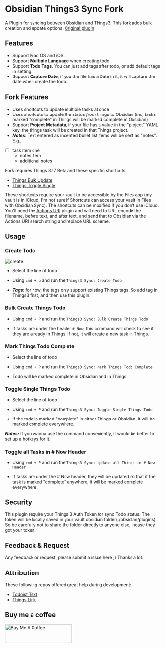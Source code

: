 # Obsidian Things3 Sync Fork
A Plugin for syncing between Obsidian and Things3. This fork adds bulk creation and update options. [Original plugin](https://github.com/royxue/obsidian-things3-sync)

## Features

* Support Mac OS and iOS.
* Support **Multiple Language** when creating todo.
* Support **Todo Tags**. You can just add tags after todo, or add default tags in setting.
* Support **Capture Date**, if you the file has a Date in it, it will capture the date when create the todo.

## Fork Features

* Uses shortcuts to update multiple tasks at once
* Uses shortcuts to update the status *from* things to Obsidian (i.e., tasks marked "complete" in Things will be marked complete in Obsidian)
* Support **Project Metadata**, if your file has a value in the "project" YAML key, the things task will be created in that Things project.
* ***Notes***: Text entered as indented bullet list items will be sent as "notes". E.g.,

- [ ] task item one
    - notes item
    - additional notes

Fork requires Things 3.17 Beta and these specific shortcuts:

* [Things Bulk Update](https://www.icloud.com/shortcuts/55142b7d0e5e4c3895bf4a65020427b3)
* [Things Toggle Single](https://www.icloud.com/shortcuts/9839db1ce49f4d7ebea93fd5e4e85248)

These shortcuts require your vault to be accessible by the Files app (my vault is in iCloud, I'm not sure if Shortcuts can access your vault in Files with Obsidian Sync). The shortcuts can be modified if you don't use iCloud. You'll need the [Actions URI](https://czottmann.github.io/obsidian-actions-uri/routes/note/#notesearch-string-and-replace) plugin and will need to URL encode the filename, before text, and after text, and send that to Obsidian via the Actions URI search string and replace URL scheme.

## Usage

### Create Todo
![create](./misc/create.png)

* Select the line of todo

* Using `cmd + p` and run the `Things3 Sync: Create Todo`

* ***Tags***: for now, the tags only support existing Things tags. So add tag in Things3 first, and then use this plugin.

### Bulk Create Things Todo

* Using `cmd + P` and run the `Things3 Sync: Bulk Create Things Todo`

* If tasks are under the header `# Now`, this command will check to see if they are already in Things. If not, it will create a new task in Things.

### Mark Things Todo Complete

* Select the line of todo

* Using `cmd + P` and run the `Things3 Sync: Mark Things Todo Complete`

* Todo will be marked complete in Obsidian and in Things

### Toggle Single Things Todo

* Select the line of todo

* Using `cmd + P` and run the `Things3 Sync: Toggle Single Things Todo`

* If the todo is marked "complete" in either Things or Obsidian, it will be marked complete everywhere.

***Notes:*** If you wanna use the command conveniently, it would be better to set up a hotkeys for it.

### Toggle all Tasks in # Now Header

* Using `cmd + P` and run the `Things3 Sync: Update all Things in # Now Header`

* If tasks are under the # Now header, they will be updated so that if the task is marked "complete" anywhere, it will be marked complete everywhere.



## Security

This plugin require your Things 3 Auth Token for sync Todo status. The token will be locally saved in your vault obsidian folder(./obsidian/plugins). So be carefully not to share the folder directly to anyone else, incase they got your token.

## Feedback & Request

Any feedback or request, please submit a issue here ;)
Thanks a lot.

## Attribution
These following repos offered great help during development:
* [Todoist Text](https://github.com/wesmoncrief/obsidian-todoist-text)
* [Things Link](https://github.com/gavinmn/obsidian-things-link)

## Buy me a coffee

<a href="https://www.buymeacoffee.com/royx" target="_blank"><img src="https://cdn.buymeacoffee.com/buttons/v2/default-red.png" alt="Buy Me A Coffee" style="height: 60px !important;width: 217px !important;" ></a>
